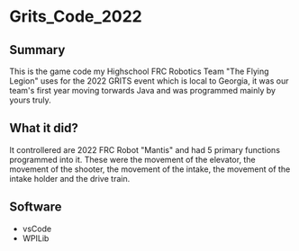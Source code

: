 # Grits_Code_2022

## Summary
This is the game code my Highschool FRC Robotics Team "The Flying Legion" uses for the 2022 GRITS event which is local to Georgia, it was our team's first year moving torwards Java and was programmed mainly by yours truly.

## What it did?
It controllered are 2022 FRC Robot "Mantis" and had 5 primary functions programmed into it. These were the movement of the elevator, the movement of the shooter, the movement of the intake, the movement of the intake holder and the drive train.

## Software
- vsCode
- WPILib
